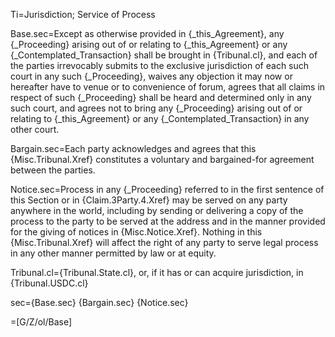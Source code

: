 Ti=Jurisdiction; Service of Process

Base.sec=Except as otherwise provided in {_this_Agreement}, any {_Proceeding} arising out of or relating to {_this_Agreement} or any {_Contemplated_Transaction} shall be brought in {Tribunal.cl}, and each of the parties irrevocably submits to the exclusive jurisdiction of each such court in any such {_Proceeding}, waives any objection it may now or hereafter have to venue or to convenience of forum, agrees that all claims in respect of such {_Proceeding} shall be heard and determined only in any such court, and agrees not to bring any {_Proceeding} arising out of or relating to {_this_Agreement} or any {_Contemplated_Transaction} in any other court.  

Bargain.sec=Each party acknowledges and agrees that this {Misc.Tribunal.Xref} constitutes a voluntary and bargained-for agreement between the parties.  

Notice.sec=Process in any {_Proceeding} referred to in the first sentence of this Section or in {Claim.3Party.4.Xref} may be served on any party anywhere in the world, including by sending or delivering a copy of the process to the party to be served at the address and in the manner provided for the giving of notices in {Misc.Notice.Xref}.  Nothing in this {Misc.Tribunal.Xref} will affect the right of any party to serve legal process in any other manner permitted by law or at equity.

Tribunal.cl={Tribunal.State.cl}, or, if it has or can acquire jurisdiction, in {Tribunal.USDC.cl}

sec={Base.sec} {Bargain.sec} {Notice.sec}

=[G/Z/ol/Base]